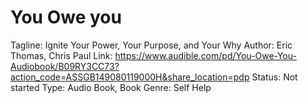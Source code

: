 # You Owe you

Tagline: Ignite Your Power, Your Purpose, and Your Why
Author: Eric Thomas, Chris Paul
Link: https://www.audible.com/pd/You-Owe-You-Audiobook/B09RY3CC73?action_code=ASSGB149080119000H&share_location=pdp
Status: Not started
Type: Audio Book, Book
Genre: Self Help